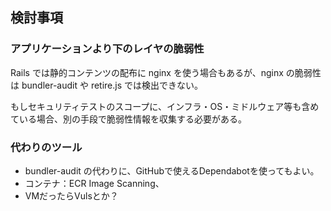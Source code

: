 ## 検討事項

### アプリケーションより下のレイヤの脆弱性

Rails では静的コンテンツの配布に nginx を使う場合もあるが、nginx の脆弱性は bundler-audit や retire.js では検出できない。

もしセキュリティテストのスコープに、インフラ・OS・ミドルウェア等も含めている場合、別の手段で脆弱性情報を収集する必要がある。

### 代わりのツール

- bundler-audit の代わりに、GitHubで使えるDependabotを使ってもよい。
- コンテナ：ECR Image Scanning、
- VMだったらVulsとか？